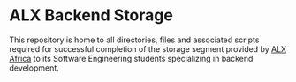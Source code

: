 # ALX Backend Storage

This repository is home to all directories, files and associated scripts required for successful completion of the storage segment provided by [ALX Africa](https://www.alxafrica.com) to its Software Engineering students specializing in backend development.
